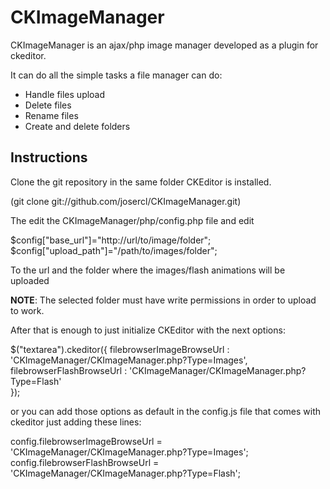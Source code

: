 CKImageManager
==============

CKImageManager is an ajax/php image manager developed as a plugin for ckeditor.

It can do all the simple tasks a file manager can do:

* Handle files upload
* Delete files
* Rename files
* Create and delete folders

Instructions
------------

Clone the git repository in the same folder CKEditor is installed.

(git clone git://github.com/josercl/CKImageManager.git)

The edit the CKImageManager/php/config.php file and edit


$config["base_url"]="http://url/to/image/folder";
$config["upload_path"]="/path/to/images/folder";


To the url and the folder where the images/flash animations will be uploaded

**NOTE**: The selected folder must have write permissions in order to upload to work.

After that is enough to just initialize CKEditor with the next options:

$("textarea").ckeditor({
   filebrowserImageBrowseUrl : 'CKImageManager/CKImageManager.php?Type=Images',
   filebrowserFlashBrowseUrl : 'CKImageManager/CKImageManager.php?Type=Flash'   
});

or you can add those options as default in the config.js file that comes with ckeditor just adding these lines:

config.filebrowserImageBrowseUrl = 'CKImageManager/CKImageManager.php?Type=Images';
config.filebrowserFlashBrowseUrl = 'CKImageManager/CKImageManager.php?Type=Flash';
